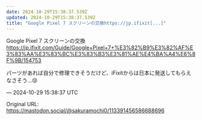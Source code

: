 ```yaml
---
date: 2024-10-29T15:38:37.539Z
updated: 2024-10-29T15:38:37.539Z
title: "Google Pixel 7 スクリーンの交換https://jp.ifixit[...]"
---
```


<p>Google Pixel 7 スクリーンの交換<br /><a href="https://jp.ifixit.com/Guide/Google+Pixel+7+%E3%82%B9%E3%82%AF%E3%83%AA%E3%83%BC%E3%83%B3%E3%81%AE%E4%BA%A4%E6%8F%9B/154753" target="_blank" rel="nofollow noopener" translate="no"><span class="invisible">https://</span><span class="ellipsis">jp.ifixit.com/Guide/Google+Pix</span><span class="invisible">el+7+%E3%82%B9%E3%82%AF%E3%83%AA%E3%83%BC%E3%83%B3%E3%81%AE%E4%BA%A4%E6%8F%9B/154753</span></a></p><p>パーツがあれば自分で修理できそうだけど、iFixitからは日本に発送してもらえなさそう…😢</p>

&mdash; 2024-10-29 15:38:37 UTC

Original URL: https://mastodon.social/@sakuramochi0/113391456586688696
